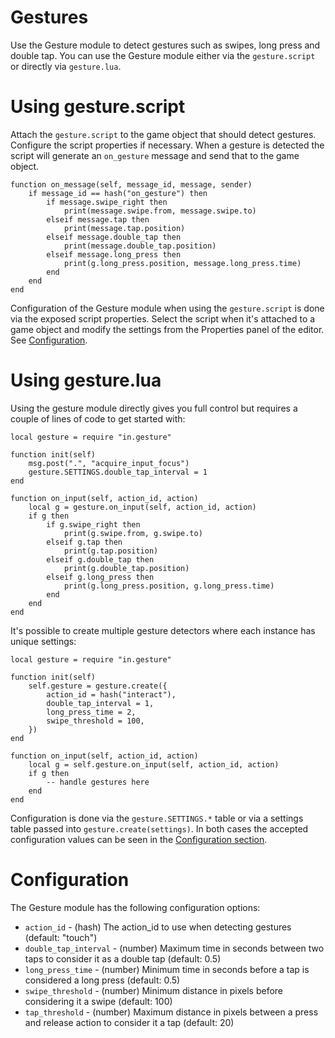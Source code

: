 # Gestures
Use the Gesture module to detect gestures such as swipes, long press and double tap. You can use the Gesture module either via the ```gesture.script``` or directly via ```gesture.lua```.

# Using gesture.script
Attach the ```gesture.script``` to the game object that should detect gestures. Configure the script properties if necessary. When a gesture is detected the script will generate an ```on_gesture``` message and send that to the game object.

	function on_message(self, message_id, message, sender)
		if message_id == hash("on_gesture") then
			if message.swipe_right then
				print(message.swipe.from, message.swipe.to)
			elseif message.tap then
				print(message.tap.position)
			elseif message.double_tap then
				print(message.double_tap.position)
			elseif message.long_press then
				print(g.long_press.position, message.long_press.time)
			end
		end
	end

Configuration of the Gesture module when using the ```gesture.script``` is done via the exposed script properties. Select the script when it's attached to a game object and modify the settings from the Properties panel of the editor. See [Configuration](#configuration).

# Using gesture.lua
Using the gesture module directly gives you full control but requires a couple of lines of code to get started with:

	local gesture = require "in.gesture"

	function init(self)
		msg.post(".", "acquire_input_focus")
		gesture.SETTINGS.double_tap_interval = 1
	end

	function on_input(self, action_id, action)
		local g = gesture.on_input(self, action_id, action)
		if g then
			if g.swipe_right then
				print(g.swipe.from, g.swipe.to)
			elseif g.tap then
				print(g.tap.position)
			elseif g.double_tap then
				print(g.double_tap.position)
			elseif g.long_press then
				print(g.long_press.position, g.long_press.time)
			end
		end
	end

It's possible to create multiple gesture detectors where each instance has unique settings:

	local gesture = require "in.gesture"

	function init(self)
		self.gesture = gesture.create({
			action_id = hash("interact"),
			double_tap_interval = 1,
			long_press_time = 2,
			swipe_threshold = 100,
		})
	end

	function on_input(self, action_id, action)
		local g = self.gesture.on_input(self, action_id, action)
		if g then
			-- handle gestures here
		end
	end

Configuration is done via the ```gesture.SETTINGS.*``` table or via a settings table passed into ```gesture.create(settings)```. In both cases the accepted configuration values can be seen in the [Configuration section](#configuration).

# Configuration
The Gesture module has the following configuration options:

* ```action_id``` - (hash) The action_id to use when detecting gestures (default: "touch")
* ```double_tap_interval``` - (number) Maximum time in seconds between two taps to consider it as a double tap (default: 0.5)
* ```long_press_time``` - (number) Minimum time in seconds before a tap is considered a long press (default: 0.5)
* ```swipe_threshold``` - (number) Minimum distance in pixels before considering it a swipe (default: 100)
* ```tap_threshold``` - (number) Maximum distance in pixels between a press and release action to consider it a tap (default: 20)

